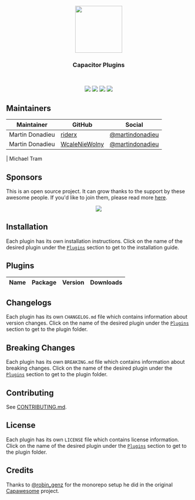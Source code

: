 <br />
<div align="center">
  <img src="https://avatars.githubusercontent.com/u/105555861" width="128" height="128" />
</div>
<h3 align="center">Capacitor Plugins</h3>
<br />
<p align="center">
  <a href="https://github.com/Cap-go/capacitor-plugins"><img src="https://img.shields.io/maintenance/yes/2024?style=flat-square" /></a>
  <a href="https://github.com/Cap-go/capacitor-plugins/actions/workflows/ci.yml"><img src="https://img.shields.io/github/actions/workflow/status/Cap-go/capacitor-plugins/ci.yml?branch=main&style=flat-square" /></a>
  <a href="https://github.com/Cap-go"><img src="https://img.shields.io/badge/part%20of-capgo-%234f46e5?style=flat-square" /></a>
  <a href="https://turborepo.org/"><img src="https://img.shields.io/badge/maintained%20with-turborepo-%237f6ab2?style=flat-square" /></a>
</p>

## Maintainers

| Maintainer | GitHub                                    | Social                                        |
| ---------- | ----------------------------------------- | --------------------------------------------- |
| Martin Donadieu | [riderx](https://github.com/riderx) | [@martindonadieu](https://twitter.com/martindonadieu) |
| Martin Donadieu | [WcaleNieWolny](https://github.com/WcaleNieWolny) | [@martindonadieu](https://twitter.com/martindonadieu) |

| Michael Tram

## Sponsors

This is an open source project.
It can grow thanks to the support by these awesome people.
If you'd like to join them, please read more [here](https://github.com/sponsors/Cap-go).

<p align="center">
  <a href="https://cdn.jsdelivr.net/gh/Cap-go/static/images/sponsors/sponsors.svg">
    <img src="https://cdn.jsdelivr.net/gh/Cap-go/static/images/sponsors/sponsors.svg" />
  </a>
</p>

## Installation

Each plugin has its own installation instructions.
Click on the name of the desired plugin under the [`Plugins`](#plugins) section to get to the installation guide.

## Plugins

| Name                                                                    | Package                                                   | Version                                                                                                                                                                                                                              | Downloads                                                                                                                                                                                                          |
| ----------------------------------------------------------------------- | --------------------------------------------------------- | ------------------------------------------------------------------------------------------------------------------------------------------------------------------------------------------------------------------------------------ | ------------------------------------------------------------------------------------------------------------------------------------------------------------------------------------------------------------------ |

## Changelogs

Each plugin has its own `CHANGELOG.md` file which contains information about version changes.
Click on the name of the desired plugin under the [`Plugins`](#plugins) section to get to the plugin folder.

## Breaking Changes

Each plugin has its own `BREAKING.md` file which contains information about breaking changes.
Click on the name of the desired plugin under the [`Plugins`](#plugins) section to get to the plugin folder.

## Contributing

See [CONTRIBUTING.md](./CONTRIBUTING.md).

## License

Each plugin has its own `LICENSE` file which contains license information.
Click on the name of the desired plugin under the [`Plugins`](#plugins) section to get to the plugin folder.


## Credits

Thanks to [@robin_genz](https://twitter.com/robin_genz) for the monorepo setup he did in the original [Capawesome](https://github.com/capawesome-team/capacitor-plugins) project.
